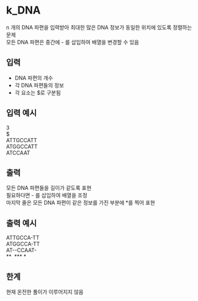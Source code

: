 # k_DNA
n 개의 DNA 파편을 입력받아 최대한 많은 DNA 정보가 동일한 위치에 있도록 정렬하는 문제 <br>
모든 DNA 파편은 중간에 - 를 삽입하여 배열을 변경할 수 있음 <br>
## 입력
* DNA 파편의 개수
* 각 DNA 파편들의 정보
* 각 요소는 $로 구분됨

## 입력 예시
3 <br>
$ <br>
ATTGCCATT <br>
ATGGCCATT <br>
ATCCAAT <br>

## 출력
모든 DNA 파편들을 길이가 같도록 표현 <br>
필요하다면 - 를 삽입하여 배열을 조정 <br>
마지막 줄은 모든 DNA 파편이 같은 정보를 가진 부분에 *를 찍어 표현 <br>

## 출력 예시
ATTGCCA-TT <br>
ATGGCCA-TT <br>
AT--CCAAT- <br>
\*\*&nbsp;&nbsp;\*\*\*&nbsp;\*  <br>

## 한계

현재 온전한 풀이가 이루어지지 않음
